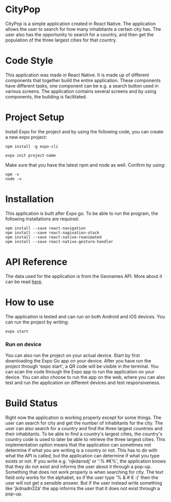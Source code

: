 # CityPop
CityPop is a simple application created in React Native. The application allows the user to search for how many inhabitants a certain city has. The user also has the opportunity to search for a country, and then get the population of the three largest cities for that country.

# Code Style
This application was made in React Native. It is made up of different components that together build the entire application. These components have different tasks, one component can be e.g. a search button used in various screens. The application contains several screens and by using components, the building is facilitated.

# Project Setup
Install Expo for the project and by using the following code, you can create a new expo project:
```
npm install -g expo-cli

expo init project-name
```

Make sure that you have the latest npm and node as well. Confirm by using: 
```
npm -v
node -v
```

# Installation
This application is built after Expo go. To be able to run the program, the following installations are required:
```
npm install --save react-navigation
npm install --save react-nagivation-stack
npm install --save react-native-reanimated 
npm install --save react-native-gesture-handler
```

# API Reference
The data used for the application is from the Geonames API. More about it can be read [here](
http://www.geonames.org/export/geonames-search.html).

# How to use
The application is tested and can run on both Android and iOS devices. You can run the project by writing:
```
expo start
```
### Run on device 
You can also run the project on your actual device. Start by first downloading the Expo Go app on your device. After you have run the project through 'expo start', a QR code will be visible in the terminal. You can scan the code through the Expo app to run the application on your device. You can also choose to run the app on the web, where you can also test and run the application on different devices and test responsiveness.

# Build Status
Right now the application is working properly except for some things. The user can search for city and get the number of inhabitants for the city. The user can also search for a country and find the three largest countries and their inhabitants. To be able to find a country's largest cities, the country's country code is used to later be able to retrieve the three largest cities. This implementation option means that the application can sometimes not determine if what you are writing is a country or not. This has to do with what the API is called, but the application can determine if what you type exists or not. If you write e.g. 'njkdansdj' or ':% #€%', the application knows that they do not exist and informs the user about it through a pop-up. Something that does not work properly is when searching for city. The text field only works for the alphabet, so if the user type '% & # € :(' then the user will not get a sensible answer. But if the user instead write something like 'jkdnadn32ä' the app informs the user that it does not exist through a pop-up.
